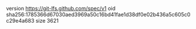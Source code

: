 version https://git-lfs.github.com/spec/v1
oid sha256:1785366d67030aed3969a50c16bd41fae1d38df0e02b436a5c605c0c29e4a683
size 3621
